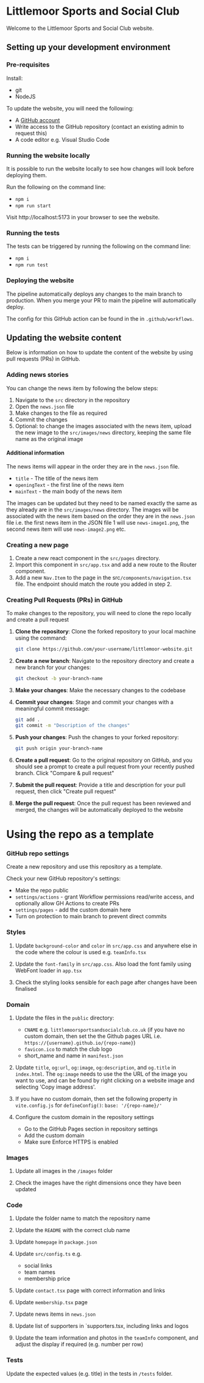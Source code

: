 # Littlemoor Sports and Social Club

Welcome to the Littlemoor Sports and Social Club website.

## Setting up your development environment

### Pre-requisites

Install:

-   git
-   NodeJS

To update the website, you will need the following:

-   A [GitHub account](https://github.com/signup)
-   Write access to the GitHub repository (contact an existing admin to request this)
-   A code editor e.g. Visual Studio Code

### Running the website locally

It is possible to run the website locally to see how changes will look before deploying them.

Run the following on the command line:

-   `npm i`
-   `npm run start`

Visit http://localhost:5173 in your browser to see the website.

### Running the tests

The tests can be triggered by running the following on the command line:

-   `npm i`
-   `npm run test`

### Deploying the website

The pipeline automatically deploys any changes to the main branch to production. When you merge your PR to main the pipeline will automatically deploy.

The config for this GitHub action can be found in the in `.github/workflows`.

## Updating the website content

Below is information on how to update the content of the website by using pull requests (PRs) in GitHub.

### Adding news stories

You can change the news item by following the below steps:

1. Navigate to the `src` directory in the repository
2. Open the `news.json` file
3. Make changes to the file as required
4. Commit the changes
5. Optional: to change the images associated with the news item, upload the new image to the `src/images/news` directory, keeping the same file name as the original image

#### Additional information

The news items will appear in the order they are in the `news.json` file.

-   `title` - The title of the news item
-   `openingText` - the first line of the news item
-   `mainText` - the main body of the news item

The images can be updated but they need to be named exactly the same as they already are in the `src/images/news` directory. The images will be associated with the news item based on the order they are in the `news.json` file i.e. the first news item in the JSON file 1 will use `news-image1.png`, the second news item will use `news-image2.png` etc.

### Creating a new page

1. Create a new react component in the `src/pages` directory.
2. Import this component in `src/app.tsx` and add a new route to the Router component.
3. Add a new `Nav.Item` to the page in the src`/components/navigation.tsx` file. The endpoint should match the route you added in step 2.

### Creating Pull Requests (PRs) in GitHub

To make changes to the repository, you will need to clone the repo locally and create a pull request

1. **Clone the repository**: Clone the forked repository to your local machine using the command:
    ```sh
    git clone https://github.com/your-username/littlemoor-website.git
    ```
2. **Create a new branch**: Navigate to the repository directory and create a new branch for your changes:
    ```sh
    git checkout -b your-branch-name
    ```
3. **Make your changes**: Make the necessary changes to the codebase

4. **Commit your changes**: Stage and commit your changes with a meaningful commit message:
    ```sh
    git add .
    git commit -m "Description of the changes"
    ```
5. **Push your changes**: Push the changes to your forked repository:
    ```sh
    git push origin your-branch-name
    ```
6. **Create a pull request**: Go to the original repository on GitHub, and you should see a prompt to create a pull request from your recently pushed branch. Click "Compare & pull request"

7. **Submit the pull request**: Provide a title and description for your pull request, then click "Create pull request"

8. **Merge the pull request**: Once the pull request has been reviewed and merged, the changes will be automatically deployed to the website

# Using the repo as a template

### GitHub repo settings

Create a new repository and use this repository as a template.

Check your new GitHub repository's settings:

-   Make the repo public
-   `settings/actions` - grant Workflow permissions read/write access, and optionally allow GH Actions to create PRs
-   `settings/pages` - add the custom domain here
-   Turn on protection to main branch to prevent direct commits

### Styles

1. Update `background-color` and `color` in `src/app.css` and anywhere else in the code where the colour is used e.g. `teamInfo.tsx`

2. Update the `font-family` in `src/app.css`. Also load the font family using WebFont loader in `app.tsx`

3. Check the styling looks sensible for each page after changes have been finalised

### Domain

1. Update the files in the `public` directory:

    - `CNAME` e.g. `littlemoorsportsandsocialclub.co.uk` (if you have no custom domain, then set the the Github pages URL i.e. `https://{username}.github.io/{repo-name}`)
    - `favicon.ico` to match the club logo
    - short_name and name in `manifest.json`

2. Update `title`, `og:url`, `og:image`, `og:description`, and `og.title` in `index.html`. The `og:image` needs to use the the URL of the image you want to use, and can be found by right clicking on a website image and selecting 'Copy image address'.

3. If you have no custom domain, then set the following property in `vite.config.js` for `defineConfig()`: `base: '/{repo-name}/'`

4. Configure the custom domain in the repository settings

    - Go to the GitHub Pages section in repository settings
    - Add the custom domain
    - Make sure Enforce HTTPS is enabled

<!-- TODO explain how to buy and configure a custom domain -->

### Images

1. Update all images in the `/images` folder

2. Check the images have the right dimensions once they have been updated

### Code

1. Update the folder name to match the repository name

2. Update the `README` with the correct club name

3. Update `homepage` in `package.json`

4. Update `src/config.ts` e.g.

    - social links
    - team names
    - membership price

5. Update `contact.tsx` page with correct information and links

6. Update `membership.tsx` page

7. Update news items in `news.json`

8. Update list of supporters in `supporters.tsx, including links and logos

9. Update the team information and photos in the `teamInfo` component, and adjust the display if required (e.g. number per row)

### Tests

Update the expected values (e.g. title) in the tests in `/tests` folder.
